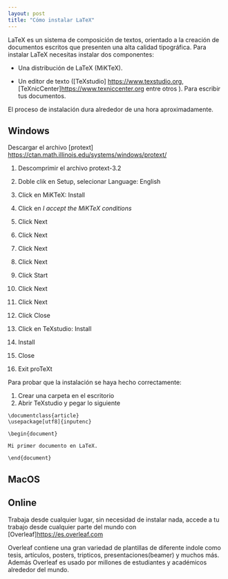 ```yaml
---
layout: post
title: "Cómo instalar LaTeX"
---
```


LaTeX es un sistema de composición de textos, orientado a la creación de documentos escritos que presenten una alta calidad tipográfica. 
Para instalar LaTeX necesitas instalar dos componentes:

* Una distribución de LaTeX (MiKTeX). 

* Un editor de texto ([TeXstudio] <https://www.texstudio.org>,[TeXnicCenter]<https://www.texniccenter.org> entre otros ). Para escribir tus documentos.

El proceso de instalación dura alrededor de una hora aproximadamente.


## Windows

Descargar el archivo [protext] <https://ctan.math.illinois.edu/systems/windows/protext/>

1. Descomprimir el archivo protext-3.2

2. Doble clik en Setup, selecionar Language: English

3. Click en MiKTeX: Install
  1. Click en _I accept the MiKTeX conditions_
  2. Click Next
  3. Click Next
  4. Click Next
  5. Click Next
  6. Click Start
  7. Click Next
  8. Click Next
  9. Click Close

4. Click en TeXstudio: Install
  1. Install
  2. Close

5. Exit proTeXt


Para probar que la instalación se haya hecho correctamente:
1. Crear una carpeta en el escritorio 
2. Abrir TeXstudio y pegar lo siguiente
```
\documentclass{article}
\usepackage[utf8]{inputenc}

\begin{document}

Mi primer documento en LaTeX.

\end{document}
```

## MacOS

## Online
Trabaja desde cualquier lugar, sin necesidad de instalar nada, accede a tu trabajo desde cualquier parte del mundo con 
[Overleaf]<https://es.overleaf.com>

Overleaf contiene una gran variedad de plantillas de diferente indole como tesis, artículos, posters, tripticos, presentaciones(beamer) y muchos más. Además Overleaf es usado por millones de estudiantes y académicos alrededor del mundo.
